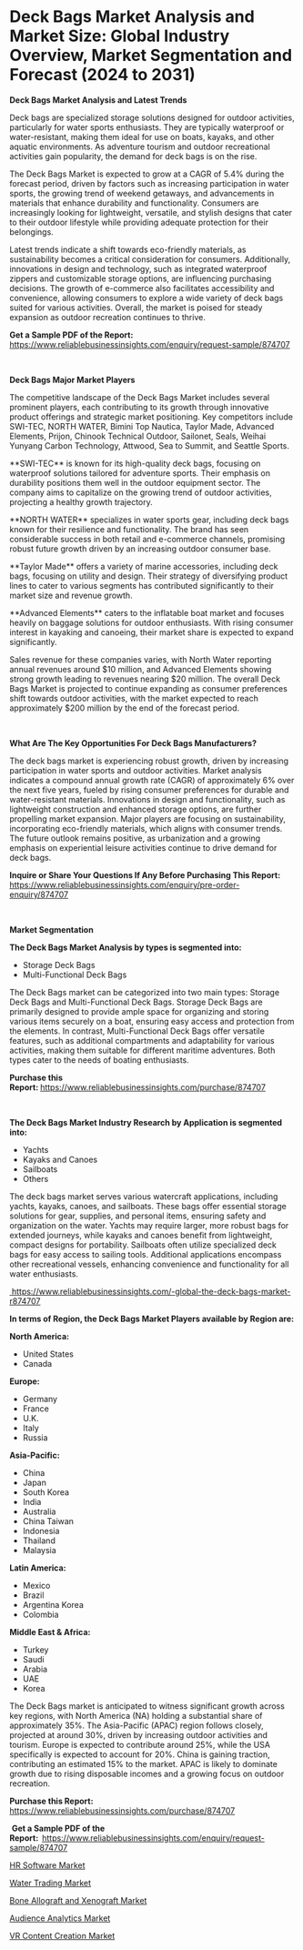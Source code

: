 <p><h1>Deck Bags Market Analysis and Market Size: Global Industry Overview, Market Segmentation and Forecast (2024 to 2031)</h1></p><p><strong>Deck Bags Market Analysis and Latest Trends</strong></p>
<p><p>Deck bags are specialized storage solutions designed for outdoor activities, particularly for water sports enthusiasts. They are typically waterproof or water-resistant, making them ideal for use on boats, kayaks, and other aquatic environments. As adventure tourism and outdoor recreational activities gain popularity, the demand for deck bags is on the rise.</p><p>The Deck Bags Market is expected to grow at a CAGR of 5.4% during the forecast period, driven by factors such as increasing participation in water sports, the growing trend of weekend getaways, and advancements in materials that enhance durability and functionality. Consumers are increasingly looking for lightweight, versatile, and stylish designs that cater to their outdoor lifestyle while providing adequate protection for their belongings.</p><p>Latest trends indicate a shift towards eco-friendly materials, as sustainability becomes a critical consideration for consumers. Additionally, innovations in design and technology, such as integrated waterproof zippers and customizable storage options, are influencing purchasing decisions. The growth of e-commerce also facilitates accessibility and convenience, allowing consumers to explore a wide variety of deck bags suited for various activities. Overall, the market is poised for steady expansion as outdoor recreation continues to thrive.</p></p>
<p><strong>Get a Sample PDF of the Report:&nbsp;</strong> <a href="https://www.reliablebusinessinsights.com/enquiry/request-sample/874707">https://www.reliablebusinessinsights.com/enquiry/request-sample/874707</a></p>
<p>&nbsp;</p>
<p><strong>Deck Bags Major Market Players</strong></p>
<p><p>The competitive landscape of the Deck Bags Market includes several prominent players, each contributing to its growth through innovative product offerings and strategic market positioning. Key competitors include SWI-TEC, NORTH WATER, Bimini Top Nautica, Taylor Made, Advanced Elements, Prijon, Chinook Technical Outdoor, Sailonet, Seals, Weihai Yunyang Carbon Technology, Attwood, Sea to Summit, and Seattle Sports.</p><p>**SWI-TEC** is known for its high-quality deck bags, focusing on waterproof solutions tailored for adventure sports. Their emphasis on durability positions them well in the outdoor equipment sector. The company aims to capitalize on the growing trend of outdoor activities, projecting a healthy growth trajectory.</p><p>**NORTH WATER** specializes in water sports gear, including deck bags known for their resilience and functionality. The brand has seen considerable success in both retail and e-commerce channels, promising robust future growth driven by an increasing outdoor consumer base.</p><p>**Taylor Made** offers a variety of marine accessories, including deck bags, focusing on utility and design. Their strategy of diversifying product lines to cater to various segments has contributed significantly to their market size and revenue growth.</p><p>**Advanced Elements** caters to the inflatable boat market and focuses heavily on baggage solutions for outdoor enthusiasts. With rising consumer interest in kayaking and canoeing, their market share is expected to expand significantly.</p><p>Sales revenue for these companies varies, with North Water reporting annual revenues around $10 million, and Advanced Elements showing strong growth leading to revenues nearing $20 million. The overall Deck Bags Market is projected to continue expanding as consumer preferences shift towards outdoor activities, with the market expected to reach approximately $200 million by the end of the forecast period.</p></p>
<p>&nbsp;</p>
<p><strong>What Are The Key Opportunities For Deck Bags Manufacturers?</strong></p>
<p><p>The deck bags market is experiencing robust growth, driven by increasing participation in water sports and outdoor activities. Market analysis indicates a compound annual growth rate (CAGR) of approximately 6% over the next five years, fueled by rising consumer preferences for durable and water-resistant materials. Innovations in design and functionality, such as lightweight construction and enhanced storage options, are further propelling market expansion. Major players are focusing on sustainability, incorporating eco-friendly materials, which aligns with consumer trends. The future outlook remains positive, as urbanization and a growing emphasis on experiential leisure activities continue to drive demand for deck bags.</p></p>
<p><strong>Inquire or Share Your Questions If Any Before Purchasing This Report:</strong> <a href="https://www.reliablebusinessinsights.com/enquiry/pre-order-enquiry/874707">https://www.reliablebusinessinsights.com/enquiry/pre-order-enquiry/874707</a></p>
<p>&nbsp;</p>
<p><strong>Market Segmentation</strong></p>
<p><strong>The Deck Bags Market Analysis by types is segmented into:</strong></p>
<p><ul><li>Storage Deck Bags</li><li>Multi-Functional Deck Bags</li></ul></p>
<p><p>The Deck Bags market can be categorized into two main types: Storage Deck Bags and Multi-Functional Deck Bags. Storage Deck Bags are primarily designed to provide ample space for organizing and storing various items securely on a boat, ensuring easy access and protection from the elements. In contrast, Multi-Functional Deck Bags offer versatile features, such as additional compartments and adaptability for various activities, making them suitable for different maritime adventures. Both types cater to the needs of boating enthusiasts.</p></p>
<p><strong>Purchase this Report:&nbsp;</strong><a href="https://www.reliablebusinessinsights.com/purchase/874707">https://www.reliablebusinessinsights.com/purchase/874707</a></p>
<p>&nbsp;</p>
<p><strong>The Deck Bags Market Industry Research by Application is segmented into:</strong></p>
<p><ul><li>Yachts</li><li>Kayaks and Canoes</li><li>Sailboats</li><li>Others</li></ul></p>
<p><p>The deck bags market serves various watercraft applications, including yachts, kayaks, canoes, and sailboats. These bags offer essential storage solutions for gear, supplies, and personal items, ensuring safety and organization on the water. Yachts may require larger, more robust bags for extended journeys, while kayaks and canoes benefit from lightweight, compact designs for portability. Sailboats often utilize specialized deck bags for easy access to sailing tools. Additional applications encompass other recreational vessels, enhancing convenience and functionality for all water enthusiasts.</p></p>
<p><a href="https://www.reliablebusinessinsights.com/-global-the-deck-bags-market-r874707">&nbsp;https://www.reliablebusinessinsights.com/-global-the-deck-bags-market-r874707</a></p>
<p><strong>In terms of Region, the Deck Bags Market Players available by Region are:</strong></p>
<p>
    <p> <strong> North America: </strong>
        <ul>
            <li>United States</li>
            <li>Canada</li>
        </ul>
        </p> 
    <p> <strong> Europe: </strong>
        <ul>
            <li>Germany</li>
            <li>France</li>
            <li>U.K.</li>
            <li>Italy</li>
            <li>Russia</li>
        </ul>
        </p> 
    <p> <strong> Asia-Pacific: </strong>
        <ul>
            <li>China</li>
            <li>Japan</li>
            <li>South Korea</li>
            <li>India</li>
            <li>Australia</li>
            <li>China Taiwan</li>
            <li>Indonesia</li>
            <li>Thailand</li>
            <li>Malaysia</li>
        </ul>
        </p> 
    <p> <strong> Latin America: </strong>
        <ul>
            <li>Mexico</li>
            <li>Brazil</li>
            <li>Argentina Korea</li>
            <li>Colombia</li>
        </ul>
        </p> 
    <p> <strong> Middle East & Africa: </strong>
        <ul>
            <li>Turkey</li>
            <li>Saudi</li>
            <li>Arabia</li>
            <li>UAE</li>
            <li>Korea</li>
        </ul>
    </p>
    </p>
<p><p>The Deck Bags market is anticipated to witness significant growth across key regions, with North America (NA) holding a substantial share of approximately 35%. The Asia-Pacific (APAC) region follows closely, projected at around 30%, driven by increasing outdoor activities and tourism. Europe is expected to contribute around 25%, while the USA specifically is expected to account for 20%. China is gaining traction, contributing an estimated 15% to the market. APAC is likely to dominate growth due to rising disposable incomes and a growing focus on outdoor recreation.</p></p>
<p><strong>Purchase this Report: </strong><a href="https://www.reliablebusinessinsights.com/purchase/874707">https://www.reliablebusinessinsights.com/purchase/874707</a></p>
<p>&nbsp;<strong>Get a Sample PDF of the Report:&nbsp;&nbsp;</strong><a href="https://www.reliablebusinessinsights.com/enquiry/request-sample/874707">https://www.reliablebusinessinsights.com/enquiry/request-sample/874707</a></p>
<p><strong></strong></p>
<p><p><a href="https://www.linkedin.com/pulse/hr-software-market-forecast-global-trends-analysis-from-2024-atazf?trackingId=N4v8f0jYRc2jqvUzfDHEaA%3D%3D">HR Software Market</a></p><p><a href="https://www.linkedin.com/pulse/water-trading-market-forecasts-trends-impact-analysis-jspef?trackingId=cMHkJOBQSI%2Bat%2BltDm7qTw%3D%3D">Water Trading Market</a></p><p><a href="https://medium.com/@amandaexton567/insights-into-bone-allograft-and-xenograft-market-share-and-competitive-landscape-for-period-from-68543d4a3fd1">Bone Allograft and Xenograft Market</a></p><p><a href="https://www.linkedin.com/pulse/audience-analytics-market-size-growing-cagr-76-report-covers-8eyef?trackingId=CDFbDN1xTuutTzEUR2PlmQ%3D%3D">Audience Analytics Market</a></p><p><a href="https://www.linkedin.com/pulse/vr-content-creation-market-trends-focusing-insight-forecast-58ypf?trackingId=VUSt9OJEQn6PfhAA92YFjA%3D%3D">VR Content Creation Market</a></p></p>